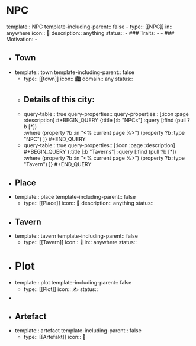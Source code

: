 # NPC
template:: NPC
template-including-parent:: false
	- type:: [[NPC]]
	  in:: anywhere
	  icon:: 👤
	  description:: anything
	  status::
	- ### Traits:
		-
	- ### Motivation:
		-
- ## Town
- template:: town
  template-including-parent:: false
	- type:: [[town]]
	  icon:: 🏙️
	  domain:: any
	  status::
	- Details of this city:
		-
	- query-table:: true
	  query-properties::
	  query-properties:: [:icon :page :description]
	  #+BEGIN_QUERY
	   {:title [:b "NPCs"]
	   :query [:find (pull ?b [*])   
	   :where
	  (property ?b :in "<% current page %>")
	  (property ?b :type "NPC")
	   ]}
	  #+END_QUERY
	- query-table:: true
	  query-properties:: [:icon :page :description]
	  #+BEGIN_QUERY
	   {:title [:b "Taverns"]
	   :query [:find (pull ?b [*])   
	   :where
	  (property ?b :in "<% current page %>")
	  (property ?b :type "Tavern")
	   ]}
	  #+END_QUERY
- ## Place
- template:: place
  template-including-parent:: false
	- type:: [[Place]]
	  icon:: 🏰
	  description:: anything
	  status::
- ## Tavern
- template:: tavern
  template-including-parent:: false
	- type:: [[Tavern]]
	  icon:: 🍻
	  in:: anywhere
	  status::
- # Plot
- template:: plot
  template-including-parent:: false
	- type:: [[Plot]]
	  icon:: ✍️
	  status::
-
- ## Artefact
- template:: artefact
  template-including-parent:: false
	- type:: [[Artefakt]] 
	  icon:: 💍